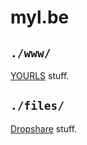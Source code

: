# myl.be

## `./www/`

[YOURLS](http://yourls.org/) stuff.

## `./files/`

[Dropshare](https://getdropsha.re/) stuff.

